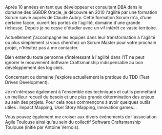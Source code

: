 Après 10 années en tant que développeur et consultant DBA dans le domaine des SGBDR Oracle, je découvre en 2010 l'agilité par une formation Scrum suivie auprès de Claude Aubry. Cette formation Scrum m'a, d'une certaine façon, ouvert les portes de l'agilité, domaine d'une grande richesse. Depuis je ne cesse d'étudier avec un vif intérêt ce vaste territoire.

Actuellement j'accompagne les équipes dans leur transformation à l'agilité ou plus simplement si vous cherchez un Scrum Master pour votre prochain projet, n'hésitez pas à me contacter. 

Bien entendu toute personne s'intéressant à l'agilité dans l'IT ne peut ignorer le mouvement Software Craftsmanship indispensable au bon développement des logiciels. 

Concernant ce domaine j'explore actuellement la pratique du TDD (Test Driven Development).

Je m'intéresse également à l'ensemble des techniques et outils permettant un meilleur recueil du besoin et une plus grande détermination des enjeux au sein des projets. Pour cela nous commençons à avoir quelques outils utiles : Impact Mapping, User Story Mapping, Innovation games...  

Vous pouvez également me croiser aux divers événements de l'association Agile Toulouse ainsi qu'au sein du collectif Software Craftsmanship Toulouse (initié par Antoine Vernois).